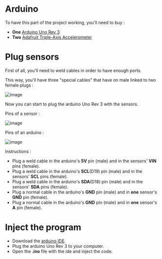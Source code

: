 # Arduino

To have this part of the project working, you'll need to buy : 

- **One** [Arduino Uno Rev 3](https://store.arduino.cc/products/arduino-uno-rev3/)
- **Two** [Adafruit Triple-Axis Accelerometer](https://www.adafruit.com/product/2019)

# Plug sensors 

First of all, you'll need to weld cables in order to have enough ports. 

This way, you'll have three "special cables" that have on male linked to two female plugs : 

![image](https://user-images.githubusercontent.com/79083274/146681447-0d59ed58-8229-47ec-a90b-bd23d4a906f7.png)

Now you can start to plug the arduino Uno Rev 3 with the sensors.

Pins of a sensor : 

![image](https://user-images.githubusercontent.com/79083274/146681664-3a33ad8b-e0b4-4019-885a-14ad780f33cc.png)

Pins of an arduino :

![image](https://user-images.githubusercontent.com/79083274/146681773-a678b52e-e16b-43af-9704-4d2eb906b97a.png)

Instructions : 

- Plug a weld cable in the arduino's **5V** pin (male) and in the sensors' **VIN** pins (female). 
- Plug a weld cable in the arduino's **SCL**(D19) pin (male) and in the sensors' **SCL** pins (female).
- Plug a weld cable in the arduino's **SDA**(D18) pin (male) and in the sensors' **SDA** pins (female).
- Plug a normal cable in the arduino's **GND** pin (male) and in **one** sensor's **GND** pin (female).
- Plug a normal cable in the arduino's **GND** pin (male) and in **one** sensor's **A** pin (female).

# Inject the program 

- Download the [arduino IDE](https://www.arduino.cc/en/software).
- Plug the arduino Uno Rev 3 to your computer. 
- Open the **.ino** file with the ide and inject the code. 
